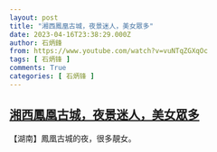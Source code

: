 ```yaml
---
layout: post
title: "湘西鳳凰古城，夜景迷人，美女眾多"
date: 2023-04-16T23:38:29.000Z
author: 石炳鋒
from: https://www.youtube.com/watch?v=vuNTqZGXqOc
tags: [ 石炳锋 ]
comments: True
categories: [ 石炳锋 ]
---
```

<!--1681688309000-->
[湘西鳳凰古城，夜景迷人，美女眾多](https://www.youtube.com/watch?v=vuNTqZGXqOc)
------

<div>
【湖南】鳳凰古城的夜，很多靚女。
</div>
